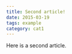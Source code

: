 ```yaml
---
title: Second article!
date: 2015-03-19
tags: example
category: cat1
---
```


Here is a second article.
